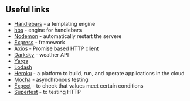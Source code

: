 ## Useful links

- [Handlebars](https://handlebarsjs.com/) - a templating engine
- [hbs](https://www.npmjs.com/package/hbs) - engine for handlebars
- [Nodemon](https://nodemon.io/) - automatically restart the servere
- [Express](https://expressjs.com/) - framework
- [Axios](https://www.npmjs.com/package/axios) - Promise based HTTP client
- [Darksky](https://darksky.net/dev) - weather API
- [Yargs](https://www.npmjs.com/package/yargs)
- [Lodash](https://www.npmjs.com/package/lodash)
- [Heroku](https://www.heroku.com/home) - a platform to build, run, and operate applications in the cloud
- [Mocha](https://mochajs.org/) - asynchronous testing
- [Expect](https://jestjs.io/docs/en/expect.html) - to check that values meet certain conditions
- [Supertest](https://www.npmjs.com/package/supertest) - to testing HTTP
